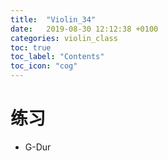 ```yaml
---
title:  "Violin_34"
date:   2019-08-30 12:12:38 +0100
categories: violin_class
toc: true
toc_label: "Contents"
toc_icon: "cog"
---
```


# 练习

* G-Dur
